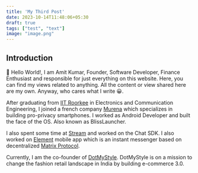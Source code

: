 ```yaml
---
title: 'My Third Post'
date: 2023-10-14T11:48:06+05:30
draft: true
tags: ["test", "text"]
image: "image.png"
---
```


## Introduction

:wave: Hello World!, I am Amit Kumar, Founder, Software Developer, Finance Enthusiast and responsible for just everything on this website. Here, you can find my views related to anything. All the content or view shared here are my own. Anyway, who cares what I write :grinning:.

After graduating from [IIT Roorkee](https://www.iitr.ac.in/) in Electronics and Communication Engineering, I joined a french company [Murena](https://murena.com/) which specializes in building pro-privacy smartphones. I worked as Android Developer and built the face of the OS. Also known as BlissLauncher. 

I also spent some time at [Stream](https://getstream.io/) and worked on the Chat SDK. I also worked on [Element](https://element.io/) mobile app which is an instant messenger based on decentralized [Matrix Protocol](https://matrix.org/).

Currently, I am the co-founder of [DotMyStyle](https://dotmystyle.com). DotMyStyle is on a mission to change the fashion retail landscape in India by building e-commerce 3.0.
